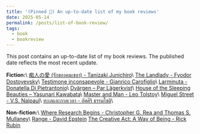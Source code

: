 ```yaml
---
title: '(Pinned 📌) An up-to-date list of my book reviews'
date: 2025-05-14
permalink: /posts/list-of-book-review/
tags:
  - book
  - bookreview
---
```


This post contains an up-to-date list of my book reviews. The published date reflects the most recent update. 

<b>Fiction:</b>\\
[痴人の愛 (รักของคนเขลา) - Tanizaki Junichiro](https://ssoravitt.github.io/posts/2025/02/book-review-naomi/)\\
[The Landlady - Fyodor Dostoyevsky](https://ssoravitt.github.io/posts/2024/11/book-review-thelandlady/)\\
[Testimone inconsapevole - Gianrico Carofiglio](https://ssoravitt.github.io/posts/2024/10/book-review-testimone/)\\
[Larminuta - Donatella Di Pietrantonio](https://ssoravitt.github.io/posts/2024/09/book-review-larminuta/)\\
[Dvärgen – Par Lägerkvist](https://ssoravitt.github.io/posts/2025/05/book-review-dvargen/)\\
[House of the Sleeping Beauties – Yasunari Kawabata](https://ssoravitt.github.io/posts/2025/05/book-review-houseofthesleepingbeauties/)\\
[Master and Man - Leo Tolstoy](https://ssoravitt.github.io/posts/2025/05/book-review-masterandman/)\\
[Miguel Street - V.S. Naipaul](https://ssoravitt.github.io/posts/2025/05/book-review-miguelstreet/)\\
[ทะเลและกาลเวลา - อัศศิริ ธรรมโชติ](https://ssoravitt.github.io/posts/2025/05/book-review-seaandtime/)\\

<b>Non-fiction:</b>\\
[Where Research Begins - Christopher G. Rea and Thomas S. Mullaney](https://ssoravitt.github.io/posts/2025/01/book-review-whereresearch/)\\
[Range - David Epstein](https://ssoravitt.github.io/posts/2025/01/book-review-range/)
[The Creative Act: A Way of Being - Rick Rubin](https://ssoravitt.github.io/posts/2025/04/book-review-thecreativeact/)